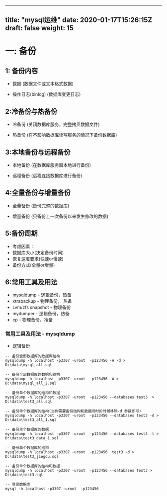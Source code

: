 
---
title: "mysql运维"
date: 2020-01-17T15:26:15Z
draft: false
weight: 15
---

# 一: 备份

## 1: 备份内容

+ 数据 (数据文件或文本格式数据)

+ 操作日志(binlog)  (数据库变更日志)
 
## 2:冷备份与热备份

+ 冷备份 (关闭数据库服务，完整拷贝数据文件)
 
+ 热备份 (在不影响数据库读写服务的情况下备份数据库)

## 3:本地备份与远程备份
+ 本地备份 (在数据库服务器本地进行备份)

+ 远程备份 (远程连接数据库进行备份)

## 4:全量备份与增量备份
+ 全量备份 (备份完整的数据库)

+ 增量备份 (只备份上一次备份以来发生修改的数据)

## 5:备份周期

+ 考虑因素：
+ 数据库大小(决定备份时间)
+ 恢复速度要求(快速or慢速)
+ 备份方式(全量or增量)

## 6:常用工具及用法

+ mysqldump - 逻辑备份，热备
+ xtrabackup - 物理备份， 热备
+ Lvm/zfs snapshot - 物理备份
+ mydumper - 逻辑备份，热备
+ cp - 物理备份，冷备

### 常用工具及用法 - mysqldump

+ 逻辑备份

```mysql
-- 备份全部数据库的数据库结构
mysqldump -h localhost -p3307 -uroot  -p123456 -A -d >  D:\data\mysql_all.sql

-- 备份全部数据库的数据和结构
mysqldump -h localhost -p3307 -uroot  -p123456 -A >  D:\data\mysql_all_2.sql

-- 备份单个数据库的结构和数据
mysqldump -h localhost -p3307 -uroot  -p123456 --databases test3  >  D:\data\test3_all.sql

-- 备份单个数据库的结构(当你需要备份结构和数据同时的时候移除-d 参数即可)
mysqldump -h localhost -p3307 -uroot  -p123456 --databases test3 -d >  D:\data\test3_all_1.sql

-- 备份单个数据库的数据
mysqldump -h localhost -p3307 -uroot  -p123456 --databases test3 -t >  D:\data\test3_data_1.sql

-- 备份单个数据库的结构
mysqldump -h localhost -p3307 -uroot  -p123456  test3 -d >  D:\data\test3_jiegou.sql

-- 备份单个数据库的结构和数据
mysqldump -h localhost -p3307 -uroot  -p123456 --databases test3 > D:\data\test3.sql

-- 登录数据库
mysql -h localhost -p3307 -uroot  -p123456

```